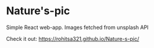 # Nature's-pic
Simple React web-app. Images fetched from unsplash API

Check it out: https://rohitsa321.github.io/Nature-s-pic/
